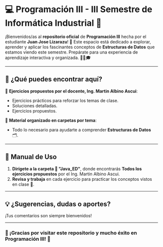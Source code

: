 # 💻 Programación III - III Semestre de Informática Industrial 🚀

¡Bienvenidos/as al **repositorio oficial** de **Programación III** hecha por el estudiante **Juan Jose Lizarazu**! 🌟 Este espacio está dedicado a explorar, aprender y aplicar los fascinantes conceptos de **Estructuras de Datos** que estamos viendo este semestre. Prepárate para una experiencia de aprendizaje interactiva y organizada. 🧑‍💻🎓

---

## 📝 ¿Qué puedes encontrar aquí?

📂 **Ejercicios propuestos por el docente, Ing. Martin Albino Ascui**:  
   - Ejercicios prácticos para reforzar los temas de clase.  
   - Soluciones detalladas.
   - Ejercicios propuestos.

📂 **Material organizado en carpetas por tema**:  
   - Todo lo necesario para ayudarte a comprender **Estructuras de Datos** 🗂️.

---

## 📜 Manual de Uso

1. **Dirígete a la carpeta 📁 "Java_ED"**, donde encontrarás **Todos los ejercicios propuestos** por el Ing. Martin Albino Ascui.  
2. **Revisa y trabaja** en cada ejercicio para practicar los conceptos vistos en clase 📖.  

---

## 💡 ¿Sugerencias, dudas o aportes?

¡Tus comentarios son siempre bienvenidos!

---

### 🌟 ¡Gracias por visitar este repositorio y mucho éxito en Programación III! 🌟
